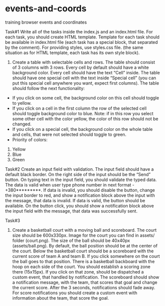 # events-and-coords
training browser events and coordinates

Task#1
Write all of the tasks inside the index.js and an index.html file. For each task, you should create HTML template. Template for each task should be available in index.html file 
(each task has a special block, that separated by the comment). For providing styles, use styles.css file. (the same situation as for HTML template, each task has its own style 
block). 
1.	Create a table with selectable cells and rows. The table should consist of 3 columns with 3 rows. Every cell by default should have a white background color. Every cell should
have the text “Cell” inside. The table should have one special cell with the text inside “Special cell” (you can put this special cell anywhere you want, expect first columns). 
The table should follow the next functionality:
-	If you click on some cell, the background color on this cell should toggle to yellow. 
-	If you click on a cell in the first column the row of the selected cell should toggle background color to blue. Note: if in this row you select some other cell with the color 
yellow, the color of this row should not be changed.
-	If you click on a special cell, the background color on the whole table and cells, that were not selected should toggle to green.
-	Priority of colors: 
1.	Yellow
2.	Blue
3.	Green

Task#2
Create an input field with validation. The input field should have a default black border. On the right side of the input should be the “Send” button. On typing text in the 
input field, you should validate the typed data. The data is valid when user type phone number in next format - +380*********. If data is invalid, you should disable the button, 
change the input border to red, and show a notification block above the input with the message, that data is invalid. If data is valid, the button should be available. On the 
button click, you should show a notification block above the input field with the message, that data was successfully sent.

Task#3
1.	Create a basketball court with a moving ball and scoreboard. The court size should be 600x330px. Image for the court you can find in assets/ folder (court.png). The size 
of the ball should be 40x40px (assets/ball.png). By default, the ball position should be at the center of the court. Below the basketball court should be a scoreboard with 
the current score of team A and team B. If you click somewhere on the court the ball goes to that position. There is a basketball backboard with the hoop on each side of the 
court. You should establish a scoring zone there (15x15px). If you click on that zone, should be dispatched a custom event, that handled by notification. The scoreboard should 
show a notification message, with the team, that scores that goal and change the current score. After the 3 seconds, notifications should fade away. 
For score notifications you should create a custom event with information about the team, that score the goal.

